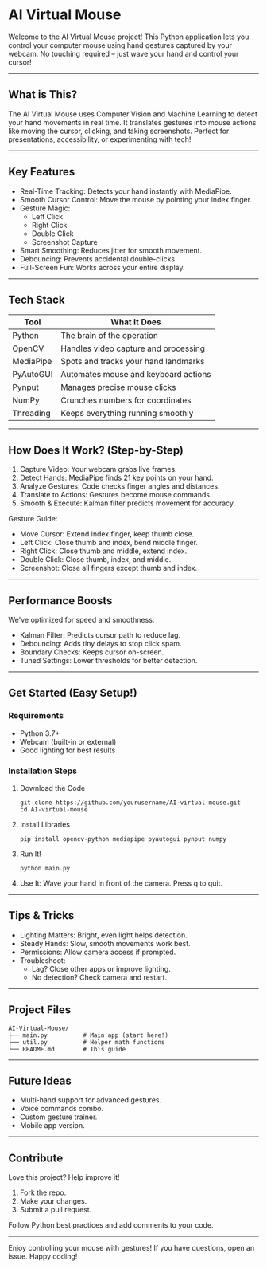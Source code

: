 # AI Virtual Mouse

Welcome to the AI Virtual Mouse project! This Python application lets you control your computer mouse using hand gestures captured by your webcam. No touching required – just wave your hand and control your cursor!

---

## What is This?

The AI Virtual Mouse uses Computer Vision and Machine Learning to detect your hand movements in real time. It translates gestures into mouse actions like moving the cursor, clicking, and taking screenshots. Perfect for presentations, accessibility, or experimenting with tech!

---

## Key Features

- Real-Time Tracking: Detects your hand instantly with MediaPipe.
- Smooth Cursor Control: Move the mouse by pointing your index finger.
- Gesture Magic:
  - Left Click
  - Right Click
  - Double Click
  - Screenshot Capture
- Smart Smoothing: Reduces jitter for smooth movement.
- Debouncing: Prevents accidental double-clicks.
- Full-Screen Fun: Works across your entire display.

---

## Tech Stack

| Tool | What It Does |
|------|--------------|
| Python | The brain of the operation |
| OpenCV | Handles video capture and processing |
| MediaPipe | Spots and tracks your hand landmarks |
| PyAutoGUI | Automates mouse and keyboard actions |
| Pynput | Manages precise mouse clicks |
| NumPy | Crunches numbers for coordinates |
| Threading | Keeps everything running smoothly |

---

## How Does It Work? (Step-by-Step)

1. Capture Video: Your webcam grabs live frames.
2. Detect Hands: MediaPipe finds 21 key points on your hand.
3. Analyze Gestures: Code checks finger angles and distances.
4. Translate to Actions: Gestures become mouse commands.
5. Smooth & Execute: Kalman filter predicts movement for accuracy.

Gesture Guide:
- Move Cursor: Extend index finger, keep thumb close.
- Left Click: Close thumb and index, bend middle finger.
- Right Click: Close thumb and middle, extend index.
- Double Click: Close thumb, index, and middle.
- Screenshot: Close all fingers except thumb and index.

---

## Performance Boosts

We've optimized for speed and smoothness:
- Kalman Filter: Predicts cursor path to reduce lag.
- Debouncing: Adds tiny delays to stop click spam.
- Boundary Checks: Keeps cursor on-screen.
- Tuned Settings: Lower thresholds for better detection.

---

## Get Started (Easy Setup!)

### Requirements
- Python 3.7+
- Webcam (built-in or external)
- Good lighting for best results

### Installation Steps

1. Download the Code
   ```
   git clone https://github.com/yourusername/AI-virtual-mouse.git
   cd AI-virtual-mouse
   ```

2. Install Libraries
   ```
   pip install opencv-python mediapipe pyautogui pynput numpy
   ```

3. Run It!
   ```
   python main.py
   ```

4. Use It: Wave your hand in front of the camera. Press q to quit.

---

## Tips & Tricks

- Lighting Matters: Bright, even light helps detection.
- Steady Hands: Slow, smooth movements work best.
- Permissions: Allow camera access if prompted.
- Troubleshoot:
  - Lag? Close other apps or improve lighting.
  - No detection? Check camera and restart.

---

## Project Files

```
AI-Virtual-Mouse/
├── main.py          # Main app (start here!)
├── util.py          # Helper math functions
└── README.md        # This guide
```

---

## Future Ideas

- Multi-hand support for advanced gestures.
- Voice commands combo.
- Custom gesture trainer.
- Mobile app version.

---

## Contribute

Love this project? Help improve it!
1. Fork the repo.
2. Make your changes.
3. Submit a pull request.

Follow Python best practices and add comments to your code.

---

Enjoy controlling your mouse with gestures! If you have questions, open an issue. Happy coding!
